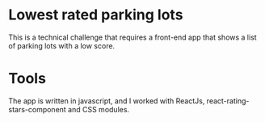 # Lowest rated parking lots

This is a technical challenge that requires a front-end app that shows a list of parking lots with a low score.

# Tools

The app is written in javascript, and I worked with ReactJs, react-rating-stars-component and CSS modules.
